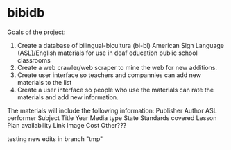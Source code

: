 # bibidb
Goals of the project:
1. Create a database of bilingual-bicultura (bi-bi) American Sign Language (ASL)/English materials for use in deaf education public school classrooms
2. Create a web crawler/web scraper to mine the web for new additions.
3. Create user interface so teachers and compannies can add new materials to the list
4. Create a user interface so people who use the materials can rate the materials and add new information.

The materials will include the following information:
Publisher
Author
ASL performer
Subject
Title
Year
Media type
State Standards covered
Lesson Plan availability
Link
Image
Cost
Other???


testing new edits in branch "tmp"
